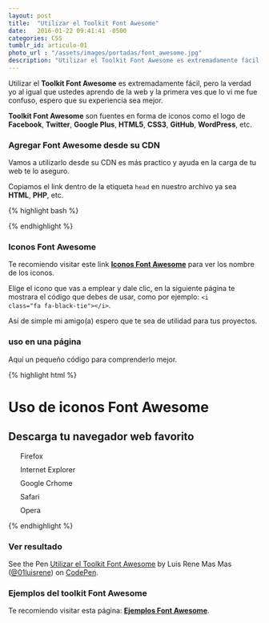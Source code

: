 ```yaml
---
layout: post
title:  "Utilizar el Toolkit Font Awesome"
date:   2016-01-22 09:41:41 -0500
categories: CSS
tumblr_id: articulo-01
photo_url : "/assets/images/portadas/font_awesome.jpg"
description: "Utilizar el Toolkit Font Awesome es extremadamente fácil, pero la verdad yo al igual que ustedes aprendo de la web y la primera ves que lo vi me fue confuso, espero que su experiencia sea mejor"
---
```


Utilizar el **Toolkit Font Awesome** es extremadamente fácil, pero la verdad yo al igual que ustedes aprendo de la web y la primera ves que lo vi me fue confuso, espero que su experiencia sea mejor.

**Toolkit Font Awesome** son fuentes en forma de iconos como  el logo de **Facebook**, **Twitter**, **Google Plus**, **HTML5**, **CSS3**, **GitHub**, **WordPress**, etc.

### Agregar Font Awesome desde su CDN

Vamos a utilizarlo desde su CDN es más practico y ayuda en la carga de tu web te lo aseguro.

Copiamos el link dentro de la etiqueta `head` en nuestro archivo ya sea **HTML**, **PHP**, etc.

{% highlight bash %}
<link rel="stylesheet" href="https://maxcdn.bootstrapcdn.com/font-awesome/4.4.0/css/font-awesome.min.css">
{% endhighlight %}

### Iconos Font Awesome

Te recomiendo visitar este link **<a class="btn btn-link" href="https://fortawesome.github.io/Font-Awesome/icons/" target="_blank">Iconos Font Awesome</a>** para ver los nombre de los iconos.

Elige el icono que vas a emplear y dale clic, en la siguiente página te mostrara el código que debes de usar, como por ejemplo: <code>&#60;i class="fa fa-black-tie"&#62;&#60;/i&#62;</code>.

Así de simple mi amigo(a) espero que te sea de utilidad para tus proyectos.

### uso en una página

Aquí un pequeño código para comprenderlo mejor.

{% highlight html %}
<!DOCTYPE html>
<html lang="es">
<head>
<meta charset="UTF-8">
<title>Uso de Font Awesome</title>
<!-- link de font awesome-->
<link rel="stylesheet" href="https://maxcdn.bootstrapcdn.com/font-awesome/4.4.0/css/font-awesome.min.css">
<style>
 /*Estilos básicos para el menú*/
 .menu{ list-style-type: none;}
 .menu li{ margin-bottom: 10px;}
 .menu li a{ text-decoration: none;}
 .menu li a:hover{ text-decoration: underline; }
 
 /*Estilos para colorear los iconos*/
 .fa-firefox{color: #d96a26;}
 .fa-internet-explorer{color: #3170b3;}
 .fa-chrome{color: #46a554;}
 .fa-safari{color: #3881ac;}
 .fa-opera{color: #f26261;}
</style>
</head>
<body>
<h1>Uso de iconos Font Awesome</h1>
<h2>Descarga tu navegador web favorito</h2>
<ul class="menu">
  <li><i class="fa fa-firefox fa-2x"></i> <a href="https://www.mozilla.org/es-ES/firefox/new/" target="_blank">Firefox</a></li>
  <li><i class="fa fa-internet-explorer fa-2x"></i> <a href="https://www.microsoft.com/es-es/download/internet-explorer-11-for-windows-7-details.aspx" target="_blank">Internet Explorer</a></li>
  <li><i class="fa fa-chrome fa-2x"></i> <a href="https://www.google.com/chrome/browser/desktop/index.html" target="_blank">Google Crhome</a></li>
  <li><i class="fa fa-safari fa-2x"></i> <a href="http://www.apple.com/es/safari/" target="_blank">Safari</a></li>
  <li><i class="fa fa-opera fa-2x"></i> <a href="http://www.opera.com/es" target="_blank">Opera</a></li>
</ul>
</body>
</html>
{% endhighlight %}

### Ver resultado

<p data-height="365" data-theme-id="0" data-slug-hash="oxXEGZ" data-default-tab="result" data-user="01luisrene" class="codepen">See the Pen <a href="http://codepen.io/01luisrene/pen/oxXEGZ/">Utilizar el Toolkit Font Awesome</a> by Luis Rene Mas Mas (<a href="http://codepen.io/01luisrene">@01luisrene</a>) on <a href="http://codepen.io">CodePen</a>.</p>

### Ejemplos del toolkit Font Awesome

Te recomiendo visitar esta página: <a class="btn btn-link" href="http://fortawesome.github.io/Font-Awesome/examples/" target="_blank">**Ejemplos Font Awesome**</a>.
